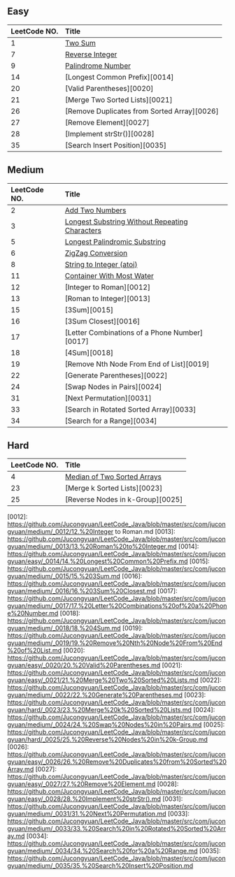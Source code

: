 ## Easy

|LeetCode NO.|Title|
|:------------- |:------------- |
|1|[Two Sum][0001]|
|7|[Reverse Integer][0007]|
|9|[Palindrome Number][0009]|
|14|[Longest Common Prefix][0014]|
|20|[Valid Parentheses][0020]|
|21|[Merge Two Sorted Lists][0021]|
|26|[Remove Duplicates from Sorted Array][0026]|
|27|[Remove Element][0027]|
|28|[Implement strStr()][0028]|
|35|[Search Insert Position][0035]|


## Medium

|LeetCode NO.|Title|
|:------------- |:------------- |
|2|[Add Two Numbers][0002]|
|3|[Longest Substring Without Repeating Characters][0003]|
|5|[Longest Palindromic Substring][0005]|
|6|[ZigZag Conversion][0006]|
|8|[String to Integer (atoi)][0008]|
|11|[Container With Most Water][0011]|
|12|[Integer to Roman][0012]|
|13|[Roman to Integer][0013]|
|15|[3Sum][0015]|
|16|[3Sum Closest][0016]|
|17|[Letter Combinations of a Phone Number][0017]|
|18|[4Sum][0018]|
|19|[Remove Nth Node From End of List][0019]|
|22|[Generate Parentheses][0022]|
|24|[Swap Nodes in Pairs][0024]|
|31|[Next Permutation][0031]|
|33|[Search in Rotated Sorted Array][0033]|
|34|[Search for a Range][0034]|


## Hard

|LeetCode NO.|Title|
|:------------- |:------------- |
|4|[Median of Two Sorted Arrays][0004]|
|23|[Merge k Sorted Lists][0023]|
|25|[Reverse Nodes in k-Group][0025]|







[0001]: https://github.com/Jucongyuan/LeetCode_Java/blob/master/src/com/jucongyuan/easy/_0001/1.%20Two%20Sum.md
[0002]: https://github.com/Jucongyuan/LeetCode_Java/blob/master/src/com/jucongyuan/medium/_0002/2.%20Add%20Two%20Numbers.md
[0003]: https://github.com/Jucongyuan/LeetCode_Java/blob/master/src/com/jucongyuan/medium/_0003/3.%20Longest%20Substring%20Without%20Repeating%20Characters.md
[0004]: https://github.com/Jucongyuan/LeetCode_Java/blob/master/src/com/jucongyuan/hard/_0004/4.%20Median%20of%20Two%20Sorted%20Arrays.md
[0005]: https://github.com/Jucongyuan/LeetCode_Java/blob/master/src/com/jucongyuan/medium/_0005/5.%20Longest%20Palindromic%20Substring.md
[0006]: https://github.com/Jucongyuan/LeetCode_Java/blob/master/src/com/jucongyuan/medium/_0006/6.%20ZigZag%20Conversion.md
[0007]: https://github.com/Jucongyuan/LeetCode_Java/blob/master/src/com/jucongyuan/easy/_0007/7.%20Reverse%20Integer.md
[0008]: https://github.com/Jucongyuan/LeetCode_Java/blob/master/src/com/jucongyuan/medium/_0008/8.%20String%20to%20Integer%20(atoi).md
[0009]: https://github.com/Jucongyuan/LeetCode_Java/blob/master/src/com/jucongyuan/easy/_0009/9.%20Palindrome%20Number.md
[0011]: https://github.com/Jucongyuan/LeetCode_Java/blob/master/src/com/jucongyuan/medium/_0011/11.%20Container%20With%20Most%20Water.md
[0012]: https://github.com/Jucongyuan/LeetCode_Java/blob/master/src/com/jucongyuan/medium/_0012/12.%20Integer to Roman.md
[0013]: https://github.com/Jucongyuan/LeetCode_Java/blob/master/src/com/jucongyuan/medium/_0013/13.%20Roman%20to%20Integer.md
[0014]: https://github.com/Jucongyuan/LeetCode_Java/blob/master/src/com/jucongyuan/easy/_0014/14.%20Longest%20Common%20Prefix.md
[0015]: https://github.com/Jucongyuan/LeetCode_Java/blob/master/src/com/jucongyuan/medium/_0015/15.%203Sum.md
[0016]: https://github.com/Jucongyuan/LeetCode_Java/blob/master/src/com/jucongyuan/medium/_0016/16.%203Sum%20Closest.md
[0017]: https://github.com/Jucongyuan/LeetCode_Java/blob/master/src/com/jucongyuan/medium/_0017/17.%20Letter%20Combinations%20of%20a%20Phone%20Number.md
[0018]: https://github.com/Jucongyuan/LeetCode_Java/blob/master/src/com/jucongyuan/medium/_0018/18.%204Sum.md
[0019]: https://github.com/Jucongyuan/LeetCode_Java/blob/master/src/com/jucongyuan/medium/_0019/19.%20Remove%20Nth%20Node%20From%20End%20of%20List.md
[0020]: https://github.com/Jucongyuan/LeetCode_Java/blob/master/src/com/jucongyuan/easy/_0020/20.%20Valid%20Parentheses.md
[0021]: https://github.com/Jucongyuan/LeetCode_Java/blob/master/src/com/jucongyuan/easy/_0021/21.%20Merge%20Two%20Sorted%20Lists.md
[0022]: https://github.com/Jucongyuan/LeetCode_Java/blob/master/src/com/jucongyuan/medium/_0022/22.%20Generate%20Parentheses.md
[0023]: https://github.com/Jucongyuan/LeetCode_Java/blob/master/src/com/jucongyuan/hard/_0023/23.%20Merge%20k%20Sorted%20Lists.md
[0024]: https://github.com/Jucongyuan/LeetCode_Java/blob/master/src/com/jucongyuan/medium/_0024/24.%20Swap%20Nodes%20in%20Pairs.md
[0025]: https://github.com/Jucongyuan/LeetCode_Java/blob/master/src/com/jucongyuan/hard/_0025/25.%20Reverse%20Nodes%20in%20k-Group.md
[0026]: https://github.com/Jucongyuan/LeetCode_Java/blob/master/src/com/jucongyuan/easy/_0026/26.%20Remove%20Duplicates%20from%20Sorted%20Array.md
[0027]: https://github.com/Jucongyuan/LeetCode_Java/blob/master/src/com/jucongyuan/easy/_0027/27.%20Remove%20Element.md
[0028]: https://github.com/Jucongyuan/LeetCode_Java/blob/master/src/com/jucongyuan/easy/_0028/28.%20Implement%20strStr().md
[0031]: https://github.com/Jucongyuan/LeetCode_Java/blob/master/src/com/jucongyuan/medium/_0031/31.%20Next%20Permutation.md
[0033]: https://github.com/Jucongyuan/LeetCode_Java/blob/master/src/com/jucongyuan/medium/_0033/33.%20Search%20in%20Rotated%20Sorted%20Array.md
[0034]: https://github.com/Jucongyuan/LeetCode_Java/blob/master/src/com/jucongyuan/medium/_0034/34.%20Search%20for%20a%20Range.md
[0035]: https://github.com/Jucongyuan/LeetCode_Java/blob/master/src/com/jucongyuan/medium/_0035/35.%20Search%20Insert%20Position.md
